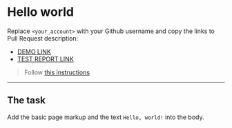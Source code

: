 # Hello world
Replace `<your_account>` with your Github username and copy the links to Pull Request description:
- [DEMO LINK](https://HannaVasylieva.github.io/layout_hello-world/)
- [TEST REPORT LINK](https://HannaVasylieva.github.io/layout_hello-world/report/html_report/)

> Follow [this instructions](https://mate-academy.github.io/layout_task-guideline/#how-to-solve-the-layout-tasks-on-github)
___

## The task
Add the basic page markup and the text `Hello, world!` into the body.
